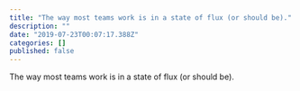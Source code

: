 ```yaml
---
title: "The way most teams work is in a state of flux (or should be)."
description: ""
date: "2019-07-23T00:07:17.388Z"
categories: []
published: false
---
```


  

The way most teams work is in a state of flux (or should be).
